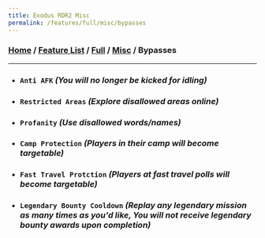 ```yaml
---
title: Exodus RDR2 Misc
permalink: /features/full/misc/bypasses
---
```

### [Home](/) / [Feature List](/features) / [Full](/features/full) / [Misc](/features/full/misc) / Bypasses
---
- ### `Anti AFK` *(You will no longer be kicked for idling)*
- ### `Restricted Areas` *(Explore disallowed areas online)*
- ### `Profanity` *(Use disallowed words/names)*
- ### `Camp Protection` *(Players in their camp will become targetable)*
- ### `Fast Travel Protction` *(Players at fast travel polls will become targetable)*
- ### `Legendary Bounty Cooldown` *(Replay any legendary mission as many times as you'd like, You will not receive legendary bounty awards upon completion)*
